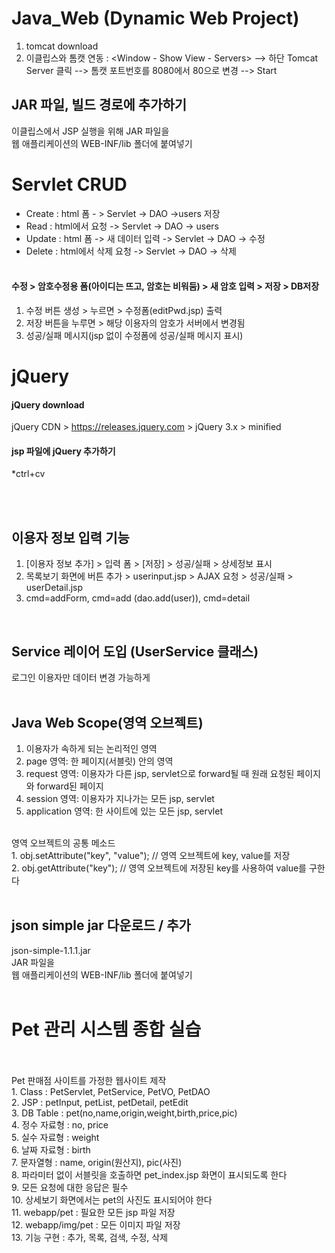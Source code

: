 # Java_Web (Dynamic Web Project)
1. tomcat download <br />
2. 이클립스와 톰캣 연동 : <Window - Show View - Servers> --> 하단 Tomcat Server 클릭 --> 톰캣 포트번호를 8080에서 80으로 변경 --> Start<br />

## JAR 파일, 빌드 경로에 추가하기
이클립스에서 JSP 실행을 위해 JAR 파일을<br />
웹 애플리케이션의 WEB-INF/lib 폴더에 붙여넣기<br />

# Servlet CRUD
- Create : html 폼 - > Servlet -> DAO ->users 저장 <br />
- Read : html에서 요청 -> Servlet -> DAO -> users <br />
- Update : html 폼 -> 새 데이터 입력 -> Servlet -> DAO -> 수정 <br />
- Delete : html에서 삭제 요청 -> Servlet -> DAO -> 삭제 <br /><br />

#### 수정 > 암호수정용 폼(아이디는 뜨고, 암호는 비워둠) > 새 암호 입력 > 저장 > DB저장<br />
1. 수정 버튼 생성 > 누르면 > 수정폼(editPwd.jsp) 출력<br />
2. 저장 버튼을 누루면 > 해당 이용자의 암호가 서버에서 변경됨<br />
3. 성공/실패 메시지(jsp 없이 수정폼에 성공/실패 메시지 표시)<br />

# jQuery
#### jQuery download <br />
jQuery CDN > https://releases.jquery.com > jQuery 3.x >  minified <br />

#### jsp 파일에 jQuery 추가하기
*ctrl+cv <br />
<script src="https://code.jquery.com/jquery-3.7.1.min.js" integrity="sha256-/JqT3SQfawRcv/BIHPThkBvs0OEvtFFmqPF/lYI/Cxo=" crossorigin="anonymous"></script>
<br /><br />

## 이용자 정보 입력 기능<br />
1. [이용자 정보 추가] > 입력 폼 > [저장] > 성공/실패 > 상세정보 표시<br />
2. 목록보기 화면에 버튼 추가  > userinput.jsp > AJAX 요청 > 성공/실패 > userDetail.jsp<br />
3. cmd=addForm, cmd=add (dao.add(user)), cmd=detail<br />
<br />

## Service 레이어 도입 (UserService 클래스)<br />
로그인 이용자만 데이터 변경 가능하게<br />
<br />

## Java Web Scope(영역 오브젝트)<br />
1. 이용자가 속하게 되는 논리적인 영역<br />
2. page 영역: 한 페이지(서블릿) 안의 영역<br />
3. request 영역: 이용자가 다른 jsp, servlet으로 forward될 때 원래 요청된 페이지와 forward된 페이지<br />
4. session 영역: 이용자가 지나가는 모든 jsp, servlet<br />
5. application 영역: 한 사이트에 있는 모든 jsp, servlet<br />
<br />
영역 오브젝트의 공통 메소드<br />
1. obj.setAttribute("key", "value"); // 영역 오브젝트에 key, value를 저장<br />
2. obj.getAttribute("key"); // 영역 오브젝트에 저장된 key를 사용하여 value를 구한다<br />
<br />

## json simple jar 다운로드 / 추가<br />
json-simple-1.1.1.jar<br />
JAR 파일을<br />
웹 애플리케이션의 WEB-INF/lib 폴더에 붙여넣기<br />
<br />

# Pet 관리 시스템 종합 실습<br /><br />
Pet 판매점 사이트를 가정한 웹사이트 제작<br />
    1. Class : PetServlet, PetService, PetVO, PetDAO<br />
    2. JSP : petInput, petList, petDetail, petEdit<br />
    3. DB Table : pet(no,name,origin,weight,birth,price,pic)<br />
    4. 정수 자료형 : no, price<br />
    5. 실수 자료형 : weight<br />
    6. 날짜 자료형 : birth<br />
    7. 문자열형 : name, origin(원산지), pic(사진)<br />
    8. 파라미터 없이 서블릿을 호출하면 pet_index.jsp 화면이 표시되도록 한다<br />
    9. 모든 요청에 대한 응답은 필수<br />
    10. 상세보기 화면에서는 pet의 사진도 표시되어야 한다<br />
    11. webapp/pet : 필요한 모든 jsp 파일 저장<br />
    12. webapp/img/pet : 모든 이미지 파일 저장<br />
    13. 기능 구현 : 추가, 목록, 검색, 수정, 삭제<br />
